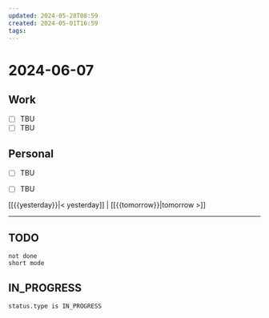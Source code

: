 ```yaml
---
updated: 2024-05-28T08:59
created: 2024-05-01T16:59
tags: 
---
```


# 2024-06-07  

## Work

- [ ] TBU
- [ ] TBU  

## Personal

- [ ] TBU
- [ ] TBU  

  
  
[[{{yesterday}}|< yesterday]] | [[{{tomorrow}}|tomorrow >]]  
  
---  


## TODO
```tasks  
not done  
short mode  
```

## IN_PROGRESS
```tasks  
status.type is IN_PROGRESS
```

